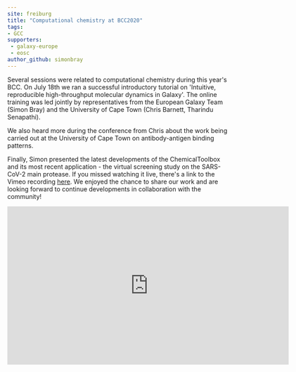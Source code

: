 ```yaml
---
site: freiburg
title: "Computational chemistry at BCC2020"
tags:
- GCC
supporters:
 - galaxy-europe
 - eosc
author_github: simonbray
---
```


Several sessions were related to computational chemistry during this year's BCC. On July 18th we ran a successful introductory tutorial on 'Intuitive, reproducible high-throughput molecular dynamics in Galaxy'. The online training was led jointly by representatives from the European Galaxy Team (Simon Bray) and the University of Cape Town (Chris Barnett, Tharindu Senapathi).

We also heard more during the conference from Chris about the work being carried out at the University of Cape Town on antibody-antigen binding patterns.

Finally, Simon presented the latest developments of the ChemicalToolbox and its most recent application - the virtual screening study on the SARS-CoV-2 main protease. If you missed watching it live, there's a link to the Vimeo recording [here](https://player.vimeo.com/video/437703080). We enjoyed the chance to share our work and are looking forward to continue developments in collaboration with the community!

<iframe title="vimeo-player" src="https://player.vimeo.com/video/437703080" width="640" height="360" frameborder="0" allowfullscreen></iframe>
